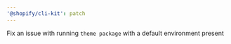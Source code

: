 ```yaml
---
'@shopify/cli-kit': patch
---
```


Fix an issue with running `theme package` with a default environment present
